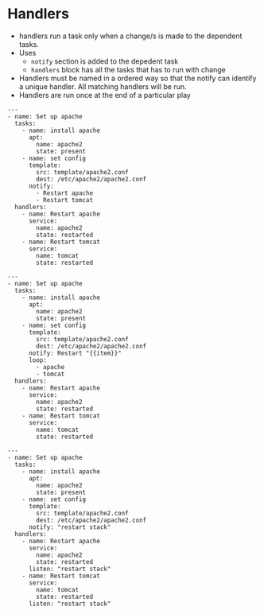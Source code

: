 # Handlers
- handlers run a task only when a change/s is made to the dependent tasks.
- Uses 
  - `notify` section is added to the depedent task
  - `handlers` block has all the tasks that has to run with change
- Handlers must be named in a ordered way so that the notify can identify a unique handler. All matching handlers will be run.
- Handlers are run once at the end of a particular play
```
---
- name: Set up apache
  tasks:
    - name: install apache
      apt:
        name: apache2
        state: present
    - name: set config
      template:
        src: template/apache2.conf
        dest: /etc/apache2/apache2.conf
      notify: 
        - Restart apache
        - Restart tomcat
  handlers:
    - name: Restart apache
      service:
        name: apache2
        state: restarted
    - name: Restart tomcat
      service:
        name: tomcat
        state: restarted
```

```
---
- name: Set up apache
  tasks:
    - name: install apache
      apt:
        name: apache2
        state: present
    - name: set config
      template:
        src: template/apache2.conf
        dest: /etc/apache2/apache2.conf
      notify: Restart "{{item}}"
      loop:
        - apache
        - tomcat
  handlers:
    - name: Restart apache
      service:
        name: apache2
        state: restarted
    - name: Restart tomcat
      service:
        name: tomcat
        state: restarted
```

```
---
- name: Set up apache
  tasks:
    - name: install apache
      apt:
        name: apache2
        state: present
    - name: set config
      template:
        src: template/apache2.conf
        dest: /etc/apache2/apache2.conf
      notify: "restart stack"
  handlers:
    - name: Restart apache
      service:
        name: apache2
        state: restarted
      listen: "restart stack"
    - name: Restart tomcat
      service:
        name: tomcat
        state: restarted
      listen: "restart stack"
```


